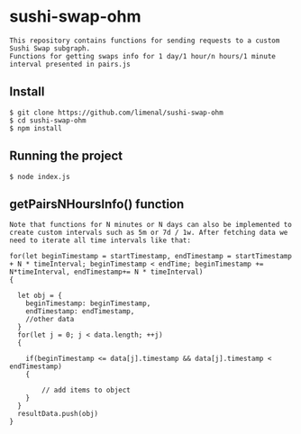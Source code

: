 # sushi-swap-ohm
    This repository contains functions for sending requests to a custom Sushi Swap subgraph.
    Functions for getting swaps info for 1 day/1 hour/n hours/1 minute interval presented in pairs.js

## Install

    $ git clone https://github.com/limenal/sushi-swap-ohm
    $ cd sushi-swap-ohm
    $ npm install
    
## Running the project

    $ node index.js
## getPairsNHoursInfo() function

    Note that functions for N minutes or N days can also be implemented to create custom intervals such as 5m or 7d / 1w. After fetching data we need to iterate all time intervals like that: 
       
    for(let beginTimestamp = startTimestamp, endTimestamp = startTimestamp + N * timeInterval; beginTimestamp < endTime; beginTimestamp += N*timeInterval, endTimestamp+= N * timeInterval)
    {
      
      let obj = {
        beginTimestamp: beginTimestamp,
        endTimestamp: endTimestamp,
        //other data
      }
      for(let j = 0; j < data.length; ++j)
      {
        
        if(beginTimestamp <= data[j].timestamp && data[j].timestamp < endTimestamp)
        {

            // add items to object
        }
      }
      resultData.push(obj)
    }
